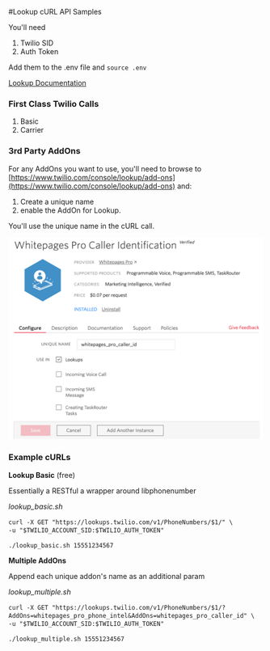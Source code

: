 #Lookup cURL API Samples

You'll need
1. Twilio SID
2. Auth Token

Add them to the .env file and 
`source .env`

[Lookup Documentation](https://www.twilio.com/docs/lookup)

### First Class Twilio Calls
1. Basic
1. Carrier

### 3rd Party AddOns
For any AddOns you want to use, you'll need to browse to [https://www.twilio.com/console/lookup/add-ons](https://www.twilio.com/console/lookup/add-ons) and:
1. Create a unique name
1. enable the AddOn for Lookup.  

You'll use the unique name in the cURL call.

![AddOn Setup](https://raw.githubusercontent.com/AuthySE/Lookup-API-Samples/master/enable_add_on.png)


### Example cURLs

**Lookup Basic** (free)

Essentially a RESTful a wrapper around libphonenumber

_lookup_basic.sh_
```
curl -X GET "https://lookups.twilio.com/v1/PhoneNumbers/$1/" \
-u "$TWILIO_ACCOUNT_SID:$TWILIO_AUTH_TOKEN"
```

```
./lookup_basic.sh 15551234567
```

**Multiple AddOns**

Append each unique addon's name as an additional param

_lookup_multiple.sh_
```
curl -X GET "https://lookups.twilio.com/v1/PhoneNumbers/$1/?AddOns=whitepages_pro_phone_intel&AddOns=whitepages_pro_caller_id" \
-u "$TWILIO_ACCOUNT_SID:$TWILIO_AUTH_TOKEN"
```

```
./lookup_multiple.sh 15551234567
```
